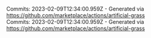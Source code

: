Commits: 2023-02-09T12:34:00.959Z - Generated via https://github.com/marketplace/actions/artificial-grass
<br>
Commits: 2023-02-09T12:34:00.959Z - Generated via https://github.com/marketplace/actions/artificial-grass
<br>

